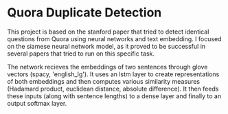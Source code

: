 # Quora Duplicate Detection


This project is based on the stanford paper that tried to detect identical questions from Quora using neural networks and text embedding. I focused on the siamese neural network model, as it proved to be successful in several papers that tried to run on this specific task.

The network recieves the embeddings of two sentences through glove vectors (spacy, 'english_lg'). It uses an lstm layer to create representations of both embeddings and then computes various similarity measures (Hadamard product, euclidean distance, absolute difference). It then feeds these inputs (along with sentence lengths) to a dense layer and finally to an output softmax layer.
